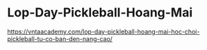 # Lop-Day-Pickleball-Hoang-Mai
https://vntaacademy.com/lop-day-pickleball-hoang-mai-hoc-choi-pickleball-tu-co-ban-den-nang-cao/
